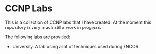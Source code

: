 # CCNP Labs

This is a collection of CCNP labs that I have created. At the moment this repository is very much still a work in progress.

The following labs are provided:
- University. A lab using a lot of techniques used during ENCOR.

